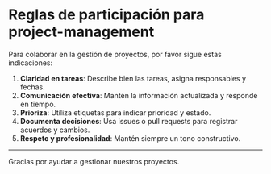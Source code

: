 # Reglas de participación para project-management

Para colaborar en la gestión de proyectos, por favor sigue estas indicaciones:

1. **Claridad en tareas**: Describe bien las tareas, asigna responsables y fechas.
2. **Comunicación efectiva**: Mantén la información actualizada y responde en tiempo.
3. **Prioriza**: Utiliza etiquetas para indicar prioridad y estado.
4. **Documenta decisiones**: Usa issues o pull requests para registrar acuerdos y cambios.
5. **Respeto y profesionalidad**: Mantén siempre un tono constructivo.

---

Gracias por ayudar a gestionar nuestros proyectos.
